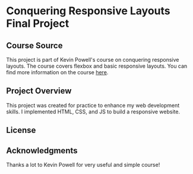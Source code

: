 # Conquering Responsive Layouts Final Project

## Course Source

This project is part of Kevin Powell's course on conquering responsive layouts. The course covers flexbox and basic responsive layouts. 
You can find more information on the course [here](https://courses.kevinpowell.co/view/courses/conquering-responsive-layouts/).

## Project Overview

This project was created for practice to enhance my web development skills. I implemented HTML, CSS, and JS to build a responsive website.

## License

## Acknowledgments

Thanks a lot to Kevin Powell for very useful and simple course!
